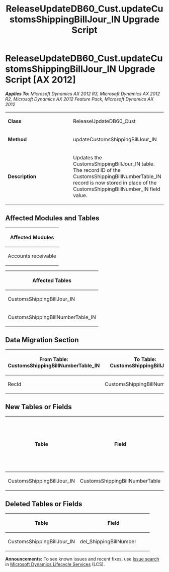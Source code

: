 ﻿---
title: ReleaseUpdateDB60_Cust.updateCustomsShippingBillJour_IN Upgrade Script
TOCTitle: ReleaseUpdateDB60_Cust.updateCustomsShippingBillJour_IN Upgrade Script
ms:assetid: 0ab1f981-d882-3f05-1a00-f2bdce303ed8
ms:mtpsurl: https://msdn.microsoft.com/en-us/library/JJ735627(v=AX.60)
ms:contentKeyID: 49706538
ms.date: 05/18/2015
mtps_version: v=AX.60
---

# ReleaseUpdateDB60\_Cust.updateCustomsShippingBillJour\_IN Upgrade Script [AX 2012]


_**Applies To:** Microsoft Dynamics AX 2012 R3, Microsoft Dynamics AX 2012 R2, Microsoft Dynamics AX 2012 Feature Pack, Microsoft Dynamics AX 2012_

<table>
<colgroup>
<col style="width: 50%" />
<col style="width: 50%" />
</colgroup>
<tbody>
<tr class="odd">
<td><p><strong>Class</strong></p></td>
<td><p>ReleaseUpdateDB60_Cust</p></td>
</tr>
<tr class="even">
<td><p><strong>Method</strong></p></td>
<td><p>updateCustomsShippingBillJour_IN</p></td>
</tr>
<tr class="odd">
<td><p><strong>Description</strong></p></td>
<td><p>Updates the CustomsShippingBillJour_IN table. The record ID of the CustomsShippingBillNumberTable_IN record is now stored in place of the CustomsShippingBillNumber_IN field value.</p></td>
</tr>
</tbody>
</table>


## Affected Modules and Tables

<table>
<colgroup>
<col style="width: 100%" />
</colgroup>
<thead>
<tr class="header">
<th><p>Affected Modules</p></th>
</tr>
</thead>
<tbody>
<tr class="odd">
<td><p>Accounts receivable</p></td>
</tr>
</tbody>
</table>


<table>
<colgroup>
<col style="width: 100%" />
</colgroup>
<thead>
<tr class="header">
<th><p>Affected Tables</p></th>
</tr>
</thead>
<tbody>
<tr class="odd">
<td><p>CustomsShippingBillJour_IN</p></td>
</tr>
<tr class="even">
<td><p>CustomsShippingBillNumberTable_IN</p></td>
</tr>
</tbody>
</table>


## Data Migration Section

<table>
<colgroup>
<col style="width: 50%" />
<col style="width: 50%" />
</colgroup>
<thead>
<tr class="header">
<th><p>From Table: CustomsShippingBillNumberTable_IN</p></th>
<th><p>To Table: CustomsShippingBillJour_IN</p></th>
</tr>
</thead>
<tbody>
<tr class="odd">
<td><p>RecId</p></td>
<td><p>CustomsShippingBillNumberTable</p></td>
</tr>
</tbody>
</table>


## New Tables or Fields

<table>
<colgroup>
<col style="width: 33%" />
<col style="width: 33%" />
<col style="width: 33%" />
</colgroup>
<thead>
<tr class="header">
<th><p>Table</p></th>
<th><p>Field</p></th>
<th><p>Extended Data Type</p>
<p>-or- Base Enum</p></th>
</tr>
</thead>
<tbody>
<tr class="odd">
<td><p>CustomsShippingBillJour_IN</p></td>
<td><p>CustomsShippingBillNumberTable</p></td>
<td><p>RefRecId</p></td>
</tr>
</tbody>
</table>


## Deleted Tables or Fields

<table>
<colgroup>
<col style="width: 50%" />
<col style="width: 50%" />
</colgroup>
<thead>
<tr class="header">
<th><p>Table</p></th>
<th><p>Field</p></th>
</tr>
</thead>
<tbody>
<tr class="odd">
<td><p>CustomsShippingBillJour_IN</p></td>
<td><p>del_ShippingBillNumber</p></td>
</tr>
</tbody>
</table>

  
**Announcements:** To see known issues and recent fixes, use [Issue search](http://go.microsoft.com/fwlink/?linkid=389258) in [Microsoft Dynamics Lifecycle Services](http://go.microsoft.com/fwlink/?linkid=306505) (LCS).

